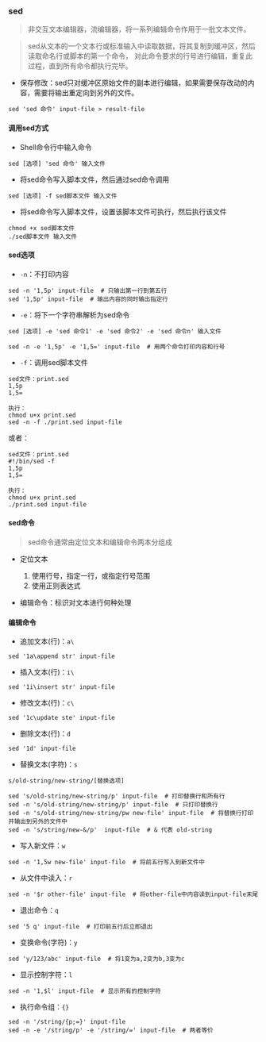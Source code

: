 
### sed

> 非交互文本编辑器，流编辑器，将一系列编辑命令作用于一批文本文件。

> sed从文本的一个文本行或标准输入中读取数据，将其复制到缓冲区，然后读取命名行或脚本的第一个命令，
对此命令要求的行号进行编辑，重复此过程，直到所有命令都执行完毕。

* 保存修改：sed只对缓冲区原始文件的副本进行编辑，如果需要保存改动的内容，需要将输出重定向到另外的文件。
```
sed 'sed 命令' input-file > result-file
```


#### 调用sed方式

* Shell命令行中输入命令
```
sed [选项] 'sed 命令' 输入文件
```

* 将sed命令写入脚本文件，然后通过sed命令调用
```
sed [选项] -f sed脚本文件 输入文件
```


* 将sed命令写入脚本文件，设置该脚本文件可执行，然后执行该文件
```
chmod +x sed脚本文件
./sed脚本文件 输入文件
```


#### sed选项

* `-n`：不打印内容
```
sed -n '1,5p' input-file  # 只输出第一行到第五行
sed '1,5p' input-file  # 输出内容的同时输出指定行
```

* `-e`：将下一个字符串解析为sed命令
```
sed [选项] -e 'sed 命令1' -e 'sed 命令2' -e 'sed 命令n' 输入文件

sed -n -e '1,5p' -e '1,5=' input-file  # 用两个命令打印内容和行号
```

* `-f`：调用sed脚本文件

```
sed文件：print.sed
1,5p
1,5=

执行：
chmod u+x print.sed
sed -n -f ./print.sed input-file
```

或者：

```
sed文件：print.sed
#!/bin/sed -f
1,5p
1,5=
  
执行：
chmod u+x print.sed
./print.sed input-file
```


#### sed命令

> sed命令通常由定位文本和编辑命令两本分组成

* 定位文本
   1. 使用行号，指定一行，或指定行号范围
   2. 使用正则表达式

* 编辑命令：标识对文本进行何种处理


#### 编辑命令

* 追加文本(行)：`a\`
```
sed '1a\append str' input-file
```

* 插入文本(行)：`i\`
```
sed '1i\insert str' input-file
```

* 修改文本(行)：`c\`
```
sed '1c\update ste' input-file
```

* 删除文本(行)：`d`
```
sed '1d' input-file
```

* 替换文本(字符)：`s`
```
s/old-string/new-string/[替换选项]

sed 's/old-string/new-string/p' input-file  # 打印替换行和所有行
sed -n 's/old-string/new-string/p' input-file  # 只打印替换行
sed -n 's/old-string/new-string/pw new-file' input-file  # 将替换行打印并输出到另外的文件中
sed -n 's/string/new-&/p'  input-file  # & 代表 old-string
```

* 写入新文件：`w`
```
sed -n '1,5w new-file' input-file  # 将前五行写入到新文件中
```

* 从文件中读入：`r`
```
sed -n '$r other-file' input-file  # 将other-file中内容读到input-file末尾
```

* 退出命令：`q`
```
sed '5 q' input-file  # 打印前五行后立即退出
```

* 变换命令(字符)：`y`
```
sed 'y/123/abc' input-file  # 将1变为a,2变为b,3变为c
```

* 显示控制字符：`l`
```
sed -n '1,$l' input-file  # 显示所有的控制字符
```

* 执行命令组：`{}`
```
sed -n '/string/{p;=}' input-file
sed -n -e '/string/p' -e '/string/=' input-file  # 两者等价
```

